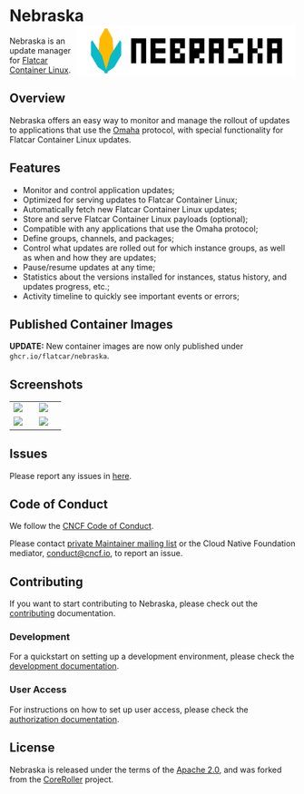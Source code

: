 # Nebraska  <img align="right" width=384 src="docs/nebraska-logo.svg">

Nebraska is an update manager for [Flatcar Container Linux](https://www.flatcar.org/).

## Overview

Nebraska offers an easy way to monitor and manage the rollout of updates to applications that use
the [Omaha](https://code.google.com/p/omaha/) protocol, with special functionality for Flatcar Container Linux updates.

## Features

- Monitor and control application updates;
- Optimized for serving updates to Flatcar Container Linux;
- Automatically fetch new Flatcar Container Linux updates;
- Store and serve Flatcar Container Linux payloads (optional);
- Compatible with any applications that use the Omaha protocol;
- Define groups, channels, and packages;
- Control what updates are rolled out for which instance groups, as well as when and how they are updates;
- Pause/resume updates at any time;
- Statistics about the versions installed for instances, status history, and updates progress, etc.;
- Activity timeline to quickly see important events or errors;

## Published Container Images

**UPDATE:** New container images are now only published under `ghcr.io/flatcar/nebraska`.

## Screenshots

<table>
    <tr>
        <td width="33%"><img src="https://github.com/kinvolk/nebraska/raw/screenshots/screenshots/main.png"></td>
        <td width="33%"><img src="https://github.com/kinvolk/nebraska/raw/screenshots/screenshots/flatcar_app.png"></td>
    </tr>
    <tr>
        <td width="33%"><img src="https://github.com/kinvolk/nebraska/raw/screenshots/screenshots/group_details.png"></td>
        <td width="33%"><img src="https://github.com/kinvolk/nebraska/raw/screenshots/screenshots/instance_details.png"></td>
    </tr>
</table>

## Issues

Please report any issues in [here](https://github.com/flatcar/nebraska/issues).

## Code of Conduct

We follow the [CNCF Code of Conduct](https://github.com/cncf/foundation/blob/main/code-of-conduct.md).

Please contact [private Maintainer mailing list](maintainers@flatcar-linux.org) or the Cloud Native Foundation mediator, conduct@cncf.io, to report an issue.

## Contributing

If you want to start contributing to Nebraska, please check out the [contributing](https://www.flatcar.org/docs/latest/contribute/) documentation.

### Development

For a quickstart on setting up a development environment, please check the [development documentation](https://www.flatcar.org/docs/latest/nebraska/development/).

### User Access

For instructions on how to set up user access, please check the [authorization documentation](https://www.flatcar.org/docs/latest/nebraska/authorization/).

## License

Nebraska is released under the terms of the [Apache 2.0](http://www.apache.org/licenses/LICENSE-2.0), and was forked from the [CoreRoller](https://github.com/coreroller/coreroller) project.
